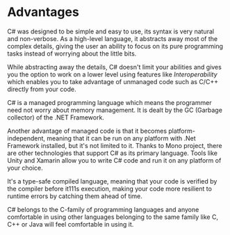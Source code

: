 # Advantages

C# was designed to be simple and easy to use, its syntax is very natural and non-verbose. As a high-level language, it abstracts away most of the complex details, giving the user an ability to focus on its pure programming tasks instead of worrying about the little bits.

While abstracting away the details, C# doesn't limit your abilities and gives you the option to work on a lower level using features like *Interoperability* which enables you to take advantage of unmanaged code such as C/C++ directly from your code.

C# is a managed programming language which means the programmer need not worry about memory management. It is dealt by the GC (Garbage collector) of the .NET Framework.

Another advantage of managed code is that it becomes platform-independent, meaning that it can be run on any platform with .Net Framework installed, but it's not limited to it.
Thanks to Mono project, there are other technologies that support C# as its primary language. Tools like Unity and Xamarin allow you to write C# code and run it on any platform of your choice.

It's a type-safe compiled language, meaning that your code is verified by the compiler before it111s execution, making your code more resilient to runtime errors by catching them ahead of time.

C# belongs to the C-family of programming languages and anyone comfortable in using other languages belonging to the same family like C, C++ or Java will feel comfortable in using it.
